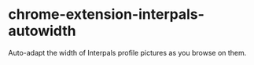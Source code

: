 # chrome-extension-interpals-autowidth
Auto-adapt the width of Interpals profile pictures as you browse on them.
